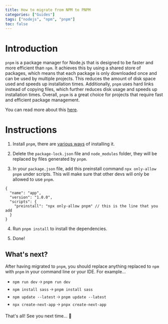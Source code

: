 ```yaml
---
title: How to migrate from NPM to PNPM
categories: ["Guides"]
tags: ["nodejs", "npm", "pnpm"]
toc: false
---
```


# Introduction

`pnpm` is a package manager for Node.js that is designed to be faster and more efficient than `npm`. It achieves this by using a shared store of packages, which means that each package is only downloaded once and can be used by multiple projects. This reduces the amount of disk space used and speeds up installation times. Additionally, `pnpm` uses hard links instead of copying files, which further reduces disk usage and speeds up installation times. Overall, `pnpm` is a great choice for projects that require fast and efficient package management.

You can read more about this [here](https://pnpm.io/motivation).

# Instructions

1. Install `pnpm`, there are [various ways](https://pnpm.io/installation) of installing it.

2. Delete the `package-lock.json` file and `node_modules` folder, they will be replaced by files generated by `pnpm`.

3. In your `package.json` file, add this preinstall command `npx only-allow pnpm` under scripts. This will make sure that other devs will only be allowed to use `pnpm`.

```jsonc
{
  "name": "app",
  "version": "1.0.0",
  "scripts": {
    "preinstall": "npx only-allow pnpm" // this is the line that you add
  }
}
```

4. Run `pnpm install` to install the dependencies.

5. Done!

## What's next?

After having migrated to `pnpm`, you should replace anything replaced to `npm` with `pnpm` in your command line or your IDE. For example...

- `npm run dev` 🡢 `pnpm run dev`
- `npm install sass` 🡢 `pnpm install sass`
- `npm update --latest` 🡢 `pnpm update --latest`
- `npx create-next-app` 🡢 `pnpx create-next-app`

That's all! See you next time... 👋